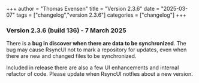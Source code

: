 +++
author = "Thomas Evensen"
title = "Version 2.3.6"
date = "2025-03-07"
tags = ["changelog","version 2.3.6"]
categories = ["changelog"]
+++

### Version 2.3.6 (build 136) - 7 March 2025

There is a **bug in discover when there are data to be synchronized**. The bug may cause RsyncUI not to mark a repository for updates, even when there are new and changed files to be synchronized.

Included in release there are also a few UI enhancements and internal refactor of code. Please update when RsyncUI notfies about a new version.